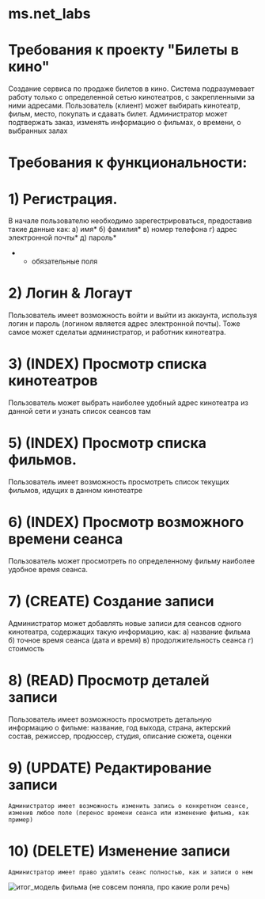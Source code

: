 # ms.net_labs
# Требования к проекту "Билеты в кино"
Создание сервиса по продаже билетов в кино. Система подразумевает работу только с определенной сетью кинотеатров, с закрепленными за ними адресами.
Пользователь (клиент) может выбирать кинотеатр, фильм, место, покупать и сдавать билет.
Администратор может подтвержать заказ, изменять информацию о фильмах, о времени, о выбранных залах

# Требования к функциональности:

# 1) Регистрация.
   В начале пользователю необходимо зарегестрироваться, предоставив такие данные как:
   а) имя*
   б) фамилия*
   в) номер телефона
   г) адрес электронной почты*
   д) пароль*
   * - обязательные поля
# 2) Логин & Логаут
   Пользователь имеет возможность войти и выйти из аккаунта, используя логин и пароль (логином является адрес электронной почты).
   Тоже самое может сделатьи администратор, и работник кинотеатра.

# 3) (INDEX) Просмотр списка кинотеатров
   Пользователь может выбрать наиболее удобный адрес кинотеатра из данной сети и узнать список сеансов там

# 5) (INDEX) Просмотр списка фильмов.
   Пользователь имеет возможность просмотреть список текущих фильмов, идущих в данном кинотеатре

# 6) (INDEX) Просмотр возможного времени сеанса
   Пользователь может просмотреть по определенному фильму наиболее удобное время сеанса.

# 7) (CREATE) Создание записи
   Администратор может добавлять новые записи для сеансов одного кинотеатра, содержащих такую информацию, как:
   а) название фильма
   б) точное время сеанса (дата и время)
   в) продолжительность сеанса
   г) стоимость
   
# 8) (READ) Просмотр деталей записи
   Пользователь имеет возможность просмотреть детальную информацию о фильме: название, год выхода, страна, актерский состав, режиссер, продюссер, студия, описание сюжета, оценки

# 9) (UPDATE) Редактирование записи
    Администратор имеет возможность изменить запись о конкретном сеансе, изменив любое поле (перенос времени сеанса или изменение фильма, как пример)

# 10) (DELETE) Изменение записи
    Администратор имеет право удалить сеанс полностью, как и записи о нем
![итог_модель фильма](https://github.com/user-attachments/assets/0b09123a-324c-411d-9cde-33e37aaf931a)
(не совсем поняла, про какие роли речь)
